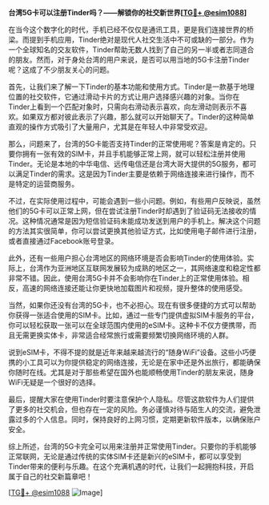 **台湾5G卡可以注册Tinder吗？——解锁你的社交新世界[[TG💪+ @esim1088](https://t.me/s/esim1088)]**

在当今这个数字化的时代，手机已经不仅仅是通讯工具，更是我们连接世界的桥梁。而提到手机应用，Tinder绝对是现代人社交生活中不可或缺的一部分。作为一个全球知名的交友软件，Tinder帮助无数人找到了自己的另一半或者志同道合的朋友。然而，对于身处台湾的用户来说，是否可以用当地的5G卡注册Tinder呢？这成了不少朋友关心的问题。

首先，让我们来了解一下Tinder的基本功能和使用方式。Tinder是一款基于地理位置的社交软件，它通过滑动卡片的方式让用户选择感兴趣的对象。当你在Tinder上看到一个匹配对象时，只需向右滑动表示喜欢，向左滑动则表示不喜欢。如果双方都对彼此表示了兴趣，那么就可以开始聊天了。Tinder的这种简单直观的操作方式吸引了大量用户，尤其是在年轻人中非常受欢迎。

那么，问题来了，台湾的5G卡能否支持Tinder的正常使用呢？答案是肯定的。只要你拥有一张有效的SIM卡，并且手机能够正常上网，就可以轻松注册并使用Tinder。无论是本地的中华电信、远传电信还是台湾大哥大提供的5G服务，都可以满足Tinder的需求。这是因为Tinder主要是依赖于网络连接来进行操作，而不是特定的运营商服务。

不过，在实际使用过程中，可能会遇到一些小问题。例如，有些用户反映说，虽然他们的5G卡可以正常上网，但在尝试注册Tinder时却遇到了验证码无法接收的情况。这种情况通常是因为短信验证码未能成功发送到用户的手机上。解决这个问题的方法其实很简单，你可以尝试更换其他验证方式，比如使用电子邮件进行注册，或者直接通过Facebook账号登录。

此外，还有一些用户担心台湾地区的网络环境是否会影响Tinder的使用体验。实际上，台湾作为亚洲地区互联网发展较为成熟的地区之一，其网络速度和稳定性都非常不错。因此，使用台湾5G卡并不会影响你在Tinder上的正常使用体验。相反，高速的网络连接还能让你更快地加载图片和视频，提升整体的使用感受。

当然，如果你还没有台湾的5G卡，也不必担心。现在有很多便捷的方式可以帮助你获得一张适合使用的SIM卡。比如，通过一些专门提供虚拟SIM卡服务的平台，你可以轻松获取一张可以在全球范围内使用的eSIM卡。这种卡不仅方便携带，而且无需更换实体卡，非常适合经常旅行或需要频繁切换网络环境的人群。

说到eSIM卡，不得不提的就是近年来越来越流行的“随身WiFi”设备。这些小巧便携的小工具可以为你提供稳定的网络连接，无论是在家中还是外出旅行，都能确保你随时在线。尤其是对于那些希望在国外也能顺畅使用Tinder的朋友来说，随身WiFi无疑是一个很好的选择。

最后，提醒大家在使用Tinder时要注意保护个人隐私。尽管这款软件为人们提供了更多的社交机会，但也存在一定的风险。务必谨慎对待与陌生人的交流，避免泄露过多的个人信息。同时，保持良好的上网习惯，定期更新软件版本，以确保账户安全。

综上所述，台湾的5G卡完全可以用来注册并正常使用Tinder。只要你的手机能够正常联网，无论是通过传统的实体SIM卡还是新兴的eSIM卡，都可以享受到Tinder带来的便利与乐趣。在这个充满机遇的时代，让我们一起拥抱科技，开启属于自己的社交新篇章吧！

[[TG💪+ @esim1088](https://t.me/s/esim1088) ![Image](https://i.postimg.cc/4NQfJmqS/Snipaste-2025-05-13-00-14-12.png)]